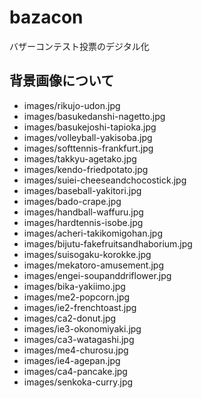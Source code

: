 # bazacon
バザーコンテスト投票のデジタル化

## 背景画像について
- images/rikujo-udon.jpg
- images/basukedanshi-nagetto.jpg
- images/basukejoshi-tapioka.jpg
- images/volleyball-yakisoba.jpg
- images/softtennis-frankfurt.jpg
- images/takkyu-agetako.jpg
- images/kendo-friedpotato.jpg
- images/suiei-cheeseandchocostick.jpg
- images/baseball-yakitori.jpg
- images/bado-crape.jpg
- images/handball-waffuru.jpg
- images/hardtennis-isobe.jpg
- images/acheri-takikomigohan.jpg
- images/bijutu-fakefruitsandhaborium.jpg
- images/suisogaku-korokke.jpg
- images/mekatoro-amusement.jpg
- images/engei-soupanddriflower.jpg
- images/bika-yakiimo.jpg
- images/me2-popcorn.jpg
- images/ie2-frenchtoast.jpg
- images/ca2-donut.jpg
- images/ie3-okonomiyaki.jpg
- images/ca3-watagashi.jpg
- images/me4-churosu.jpg
- images/ie4-agepan.jpg
- images/ca4-pancake.jpg
- images/senkoka-curry.jpg
